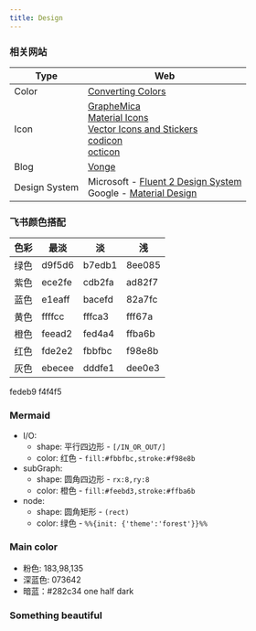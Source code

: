 ```yaml
---
title: Design
---
```

### 相关网站

| Type          | Web                                                                                                                                                                                                                                                                                         |
| ------------- | ------------------------------------------------------------------------------------------------------------------------------------------------------------------------------------------------------------------------------------------------------------------------------------------- |
| Color         | [Converting Colors](https://convertingcolors.com/)                                                                                                                                                                                                                                          |
| Icon          | [GrapheMica](https://graphemica.com/)<br>[Material Icons](https://fonts.google.com/icons)<br>[Vector Icons and Stickers](https://www.flaticon.com/)<br>[codicon](https://microsoft.github.io/vscode-codicons/dist/codicon.html)<br>[octicon](https://primer.style/design/foundations/icons) |
| Blog          | [Vonge](https://jazzed-kale.cloudvent.net/projects/)                                                                                                                                                                                                                                        |
| Design System | Microsoft - [Fluent 2 Design System](https://fluent2.microsoft.design/)<br>Google - [Material Design](https://m3.material.io/)                                                                                                                                                              |

### 飞书颜色搭配

| 色彩  | 最淡     | 淡      | 浅      |
| --- | ------ | ------ | ------ |
| 绿色  | d9f5d6 | b7edb1 | 8ee085 |
| 紫色  | ece2fe | cdb2fa | ad82f7 |
| 蓝色  | e1eaff | bacefd | 82a7fc |
| 黄色  | ffffcc | fffca3 | fff67a |
| 橙色  | feead2 | fed4a4 | ffba6b |
| 红色  | fde2e2 | fbbfbc | f98e8b |
| 灰色  | ebecee | dddfe1 | dee0e3 |

fedeb9
f4f4f5

### Mermaid
- I/O:
  - shape: 平行四边形 - `[/IN_OR_OUT/]`
  - color: 红色 - `fill:#fbbfbc,stroke:#f98e8b`
- subGraph:
  - shape: 圆角四边形 - `rx:8,ry:8`
  - color: 橙色 - `fill:#feebd3,stroke:#ffba6b`
- node:
  - shape: 圆角矩形 - `(rect)`
  - color: 绿色 - `%%{init: {'theme':'forest'}}%%`

### Main color
- 粉色: 183,98,135
- 深蓝色: 073642
- 暗蓝：#282c34  one half dark
### Something beautiful